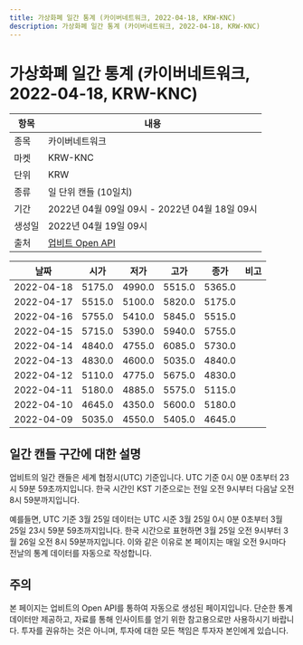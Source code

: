 ```yaml
---
title: 가상화폐 일간 통계 (카이버네트워크, 2022-04-18, KRW-KNC)
description: 가상화폐 일간 통계 (카이버네트워크, 2022-04-18, KRW-KNC)
---
```



가상화폐 일간 통계 (카이버네트워크, 2022-04-18, KRW-KNC)
===

|항목|내용|
|--|--|
|종목|카이버네트워크|
|마켓|KRW-KNC|
|단위|KRW|
|종류|일 단위 캔들 (10일치)|
|기간|2022년 04월 09일 09시 - 2022년 04월 18일 09시|
|생성일|2022년 04월 19일 09시|
|출처|[업비트 Open API](https://docs.upbit.com)|


|날짜|시가|저가|고가|종가|비고|
|--|--|--|--|--|--|
|2022-04-18|5175.0|4990.0|5515.0|5365.0|    |
|2022-04-17|5515.0|5100.0|5820.0|5175.0|    |
|2022-04-16|5755.0|5410.0|5845.0|5515.0|    |
|2022-04-15|5715.0|5390.0|5940.0|5755.0|    |
|2022-04-14|4840.0|4755.0|6085.0|5730.0|    |
|2022-04-13|4830.0|4600.0|5035.0|4840.0|    |
|2022-04-12|5110.0|4775.0|5675.0|4830.0|    |
|2022-04-11|5180.0|4885.0|5575.0|5115.0|    |
|2022-04-10|4645.0|4350.0|5600.0|5180.0|    |
|2022-04-09|5035.0|4550.0|5405.0|4645.0|    |


일간 캔들 구간에 대한 설명
---


업비트의 일간 캔들은 세계 협정시(UTC) 기준입니다. 
UTC 기준 0시 0분 0초부터 23시 59분 59초까지입니다. 
한국 시간인 KST 기준으로는 전일 오전 9시부터 다음날 오전 8시 59분까지입니다. 


예를들면, UTC 기준 3월 25일 데이터는 UTC 시준 3월 25일 0시 0분 0초부터 3월 25일 23시 59분 59초까지입니다. 
한국 시간으로 표현하면 3월 25일 오전 9시부터 3월 26일 오전 8시 59분까지입니다. 
이와 같은 이유로 본 페이지는 매일 오전 9시마다 전날의 통계 데이터를 자동으로 작성합니다. 


주의
---


본 페이지는 업비트의 Open API를 통하여 자동으로 생성된 페이지입니다. 
단순한 통계 데이터만 제공하고, 자료를 통해 인사이트를 얻기 위한 참고용으로만 사용하시기 바랍니다. 
투자를 권유하는 것은 아니며, 투자에 대한 모든 책임은 투자자 본인에게 있습니다. 
